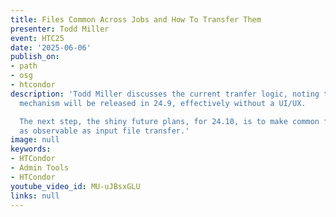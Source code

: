 ```yaml
---
title: Files Common Across Jobs and How To Transfer Them
presenter: Todd Miller
event: HTC25
date: '2025-06-06'
publish_on:
- path
- osg
- htcondor
description: 'Todd Miller discusses the current tranfer logic, noting that the present
  mechanism will be released in 24.9, effectively without a UI/UX.

  The next step, the shiny future plans, for 24.10, is to make common file transfer
  as observable as input file transfer.'
image: null
keywords:
- HTCondor
- Admin Tools
- HTCondor
youtube_video_id: MU-uJBsxGLU
links: null
---
```

